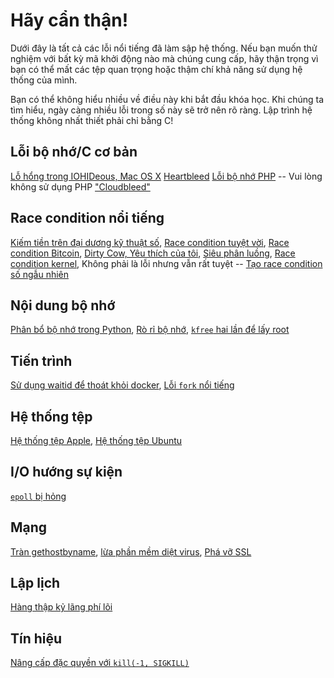 # Hãy cẩn thận!

Dưới đây là tất cả các lỗi nổi tiếng đã làm sập hệ thống. Nếu bạn muốn thử nghiệm với bất kỳ mã khởi động nào mà chúng cung cấp, hãy thận trọng vì bạn có thể mất các tệp quan trọng hoặc thậm chí khả năng sử dụng hệ thống của mình.

Bạn có thể không hiểu nhiều về điều này khi bắt đầu khóa học. Khi chúng ta tìm hiểu, ngày càng nhiều lỗi trong số này sẽ trở nên rõ ràng. Lập trình hệ thống không nhất thiết phải chỉ bằng C!

## Lỗi bộ nhớ/C cơ bản
[Lỗ hổng trong IOHIDeous, Mac OS X](https://siguza.github.io/IOHIDeous/)
[Heartbleed](https://xkcd.com/1354/)
[Lỗi bộ nhớ PHP](http://www.inulledmyself.com/2015/05/exploiting-memory-corruption-bugs-in.html) -- Vui lòng không sử dụng PHP
["Cloudbleed"](https://bugs.chromium.org/p/project-zero/issues/detail?id=1139)

## Race condition nổi tiếng
[Kiếm tiền trên đại dương kỹ thuật số](http://josipfranjkovic.blogspot.com/2015/04/race-conditions-on-facebook.html),
[Race condition tuyệt vời](http://mailinator.blogspot.com/2009/06/beautiful-race-condition.html),
[Race condition Bitcoin](https://www.josipfranjkovic.com/blog/race-conditions-on-web),
[Dirty Cow, Yêu thích của tôi](https://github.com/dirtycow/dirtycow.github.io/wiki/VulnerabilityDetails),
[Siêu phân luồng](http://gallium.inria.fr/blog/intel-skylake-bug/),
[Race condition kernel](http://seclists.org/oss-sec/2013/q1/326),
Không phải là lỗi nhưng vẫn rất tuyệt -- [Tạo race condition số ngẫu nhiên](https://github.com/dasmithii/RCRand)

## Nội dung bộ nhớ
[Phân bổ bộ nhớ trong Python](https://lukasa.co.uk/2016/12/Debugging_Your_Operating_System/?hn=1),
[Rò rỉ bộ nhớ](https://www.joyent.com/blog/walmart-node-js-memory-leak),
[`kfree` hai lần để lấy root](http://seclists.org/oss-sec/2017/q1/471)

## Tiến trình
[Sử dụng waitid để thoát khỏi docker](https://www.twistlock.com/2017/12/27/escaping-docker-container-using-waitid-cve-2017-5123/),
[Lỗi `fork` nổi tiếng](http://rachelbythebay.com/w/2014/08/19/fork/)

## Hệ thống tệp
[Hệ thống tệp Apple](https://cxsecurity.com/issue/WLB-2015100149?),
[Hệ thống tệp Ubuntu](http://seclists.org/oss-sec/2015/q2/717)

## I/O hướng sự kiện
[`epoll` bị hỏng](https://idea.popcount.org/2017-02-20-epoll-is-fundamentally-broken-12/)

## Mạng
[Tràn gethostbyname](http://www.openwall.com/lists/oss-security/2015/01/27/9),
[lừa phần mềm diệt virus](https://bugs.chromium.org/p/project-zero/issues/detail?id=820),
[Phá vỡ SSL](https://guidovranken.wordpress.com/2016/02/27/openssl-cve-2016-0799-heap-corruption-via-bio_printf/)

## Lập lịch
[Hàng thập kỷ lãng phí lõi](http://www.ece.ubc.ca/~sasha/papers/eurosys16-final29.pdf)

## Tín hiệu
[Nâng cấp đặc quyền với `kill(-1, SIGKILL)`](http://www.openwall.com/lists/oss-security/2017/10/12/1)
